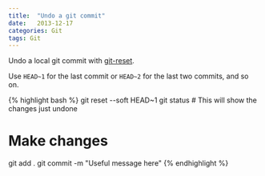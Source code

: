 ```yaml
---
title:  "Undo a git commit"
date:   2013-12-17
categories: Git
tags: Git
---
```

Undo a local git commit with [git-reset].

Use `HEAD~1` for the last commit or `HEAD~2` for the last two commits, and so on.

{% highlight bash %}
git reset --soft HEAD~1
git status # This will show the changes just undone
# Make changes
git add .
git commit -m "Useful message here"
{% endhighlight %}

[git-reset]: http://git-scm.com/docs/git-reset
